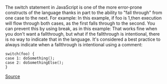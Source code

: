 The switch statement in JavaScript is one of the more error-prone constructs of the language thanks in part to the ability to "fall through" from one case to the next. For example:
In this example, if foo is 1,then execution will flow through both cases, as the first falls through to the second. You can prevent this by using break, as in this example:
That works fine when you don't want a fallthrough, but what if the fallthrough is intentional, there is no way to indicate that in the language. It's considered a best practice to always indicate when a fallthrough is intentional using a comment:

```
switch(foo) {
case 1: doSomething();
case 2: doSomethingElse();
}

```

[Source](http://eslint.org/docs/rules/no-fallthrough)
